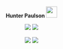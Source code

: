 <h4 align="center"> Hunter Paulson <img src="https://raw.githubusercontent.com/MartinHeinz/MartinHeinz/master/wave.gif" width="30px"> 

<p align="center">
  <img src="https://img.shields.io/badge/System-Ubuntu%2020.04-informational?style=flat&logo=linux&style=for-the-badge" />
  <img src="https://img.shields.io/badge/Editor-VSCode-informational?style=flat&logo=visual-studio-code&style=for-the-badge&logoColor=blue" />
</p>
<p align="center">
<a>
  <img align="center" src="https://api.hpaulson.smc.wtf/api?username=HPaulson&show_icons=true?count_private=true&show_border=false&include_all_commits=true" />
</a>
<a>
  <img align="center" src="https://api.hpaulson.smc.wtf/api/top-langs/?username=hpaulson&layout=compact&show_border=false" />
</a>

</p>
